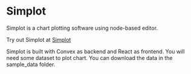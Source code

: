 # Simplot

Simplot is a chart plotting software using node-based editor.

Try out Simplot at [Simplot](www.simplot.pro)

Simplot is built with Convex as backend and React as frontend.
You will need some dataset to plot chart. You can download the data in the sample_data folder.
